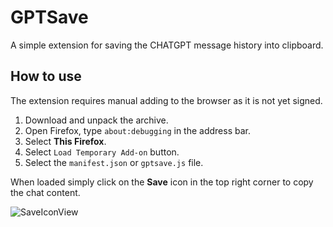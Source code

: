 # GPTSave
A simple extension for saving the CHATGPT message history into clipboard.

## How to use

The extension requires manual adding to the browser as it is not yet signed.

1. Download and unpack the archive.
2. Open Firefox, type `about:debugging` in the address bar.
3. Select **This Firefox**.
4. Select `Load Temporary Add-on` button.
5. Select the `manifest.json` or `gptsave.js` file.

When loaded simply click on the **Save** icon in the top right corner to copy the chat content.

![SaveIconView](https://raw.githubusercontent.com/Nesae-avi/Chat-GPT-Save/master/SaveIcon.PNG)
